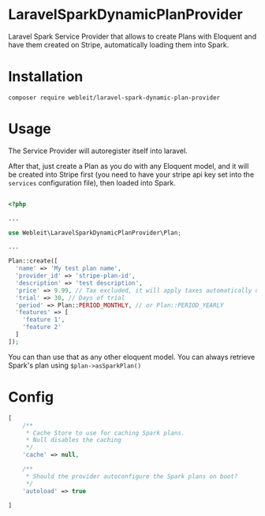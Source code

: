 # LaravelSparkDynamicPlanProvider

Laravel Spark Service Provider that allows to create Plans with Eloquent and have them created on Stripe, automatically loading them into Spark.

# Installation

```composer require webleit/laravel-spark-dynamic-plan-provider```

# Usage

The Service Provider will autoregister itself into laravel.

After that, just create a Plan as you do with any Eloquent model, and it will be created into Stripe first (you need to have your stripe api key set into the `services` configuration file), then loaded into Spark.

```php

<?php

...

use Webleit\LaravelSparkDynamicPlanProvider\Plan;

...

Plan::create([
  'name' => 'My test plan name',
  'provider_id' => 'stripe-plan-id',
  'description' => 'test description',
  'price' => 9.99, // Tax excluded, it will apply taxes automatically using your Spark config
  'trial' => 30, // Days of trial
  'period' => Plan::PERIOD_MONTHLY, // or Plan::PERIOD_YEARLY
  'features' => [
    'feature 1',
    'feature 2'
  ]
]);

```

You can than use that as any other eloquent model.
You can always retrieve Spark's plan using ```$plan->asSparkPlan()```

# Config

```php
[
    /**
     * Cache Store to use for caching Spark plans.
     * Null disables the caching
     */
    'cache' => null,

    /**
     * Should the provider autoconfigure the Spark plans on boot?
     */
    'autoload' => true

]
```
